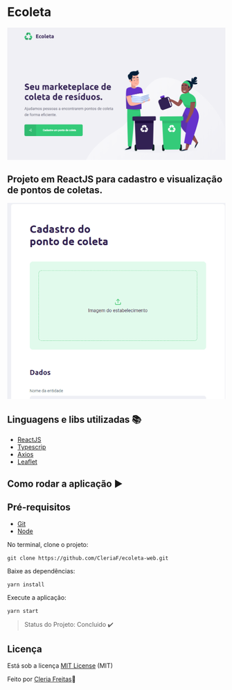 # Ecoleta

<p align="center">
<img src="https://github.com/CleriaF/ecoleta-web/blob/master/src/assets/ecoleta%20home.png">
</p>

## Projeto em ReactJS para cadastro e visualização de pontos de coletas.

<p align="center">
<img src="https://github.com/CleriaF/ecoleta-web/blob/master/src/assets/git-ecoleta2.gif">
</p>

## Linguagens e libs utilizadas :books:

- [ReactJS](https://pt-br.reactjs.org/)
- [Typescrip](https://www.typescriptlang.org/)
- [Axios](https://github.com/axios/axios)
- [Leaflet](https://leafletjs.com/)

## Como rodar a aplicação :arrow_forward:

## Pré-requisitos

- [Git](https://git-scm.com/)
- [Node](https://nodejs.org/en/download/)

No terminal, clone o projeto: 

```
git clone https://github.com/CleriaF/ecoleta-web.git
```

Baixe as dependências:

```
yarn install
```

Execute a aplicação:

```
yarn start
```

> Status do Projeto: Concluido :heavy_check_mark:


## Licença 

Está sob a licença [MIT License]() (MIT)

Feito por [Cleria Freitas](https://github.com/CleriaF):girl:


